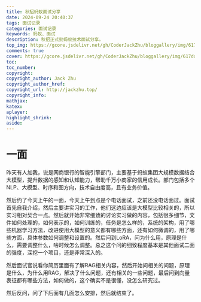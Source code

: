 ```yaml
---
title: 秋招蚂蚁面试分享
date: 2024-09-24 20:40:37
tags: 面试记录
categories: 面试记录
keywords: 蚂蚁、面试
description: 秋招正式批蚂蚁技术面试分享。
top_img: https://gcore.jsdelivr.net/gh/CoderJackZhu/bloggallery/img/617da713d7b9fda5210171a556bd7f37.jpeg
comments: true
cover: https://gcore.jsdelivr.net/gh/CoderJackZhu/bloggallery/img/617da713d7b9fda5210171a556bd7f37.jpeg
toc:
toc_number:
copyright:
copyright_author: Jack Zhu
copyright_author_href: 
copyright_url: http://jackzhu.top/
copyright_info: 
mathjax: 
katex: 
aplayer: 
highlight_shrink: 
aside: 
---
```


# 一面

昨天有人加我，说是网商银行的智能引擎部门，主要基于蚂蚁集团大规模数据结合大模型，提升数据的感知和认知能力，帮助千万小商家的信用成长。部门包括多个NLP、大模型、时序和图方向，技术自由度高，且有业务价值。

然后约了今天上午的一面，今天上午到点是个电话面试，之前还没电话面过。面试首先自我介绍，然后主要讲实习的工作，他们这边应该是大模型比较相关的，所以实习相对契合一点。然后就开始非常细致的讨论实习做的内容，包括很多细节，文件如何处理的，如何表示的，如何训练的，任务是怎么样的，系统的架构，用了哪些机器学习方法，改进使用大模型的意义都有哪些方面，还有如何微调的，用了哪些方面，具体参数如何调整和设置的。然后问到LoRA，问为什么用，原理是什么，需要调整什么，啥时候怎么调整。总之这个问的细致程度基本是其他面试二面的强度，深挖一个项目，还是非常深入的。

然后面试官说看你简历里面有了解RAG相关内容，然后开始问相关的问题，原理是什么，为什么用RAG，解决了什么问题，还有相关的一些问题，最后问到向量表征都有哪些方法，如何做的，这个确实不是很懂，没怎么研究过。

然后反问，问了下后面有几面怎么安排，然后就结束了。